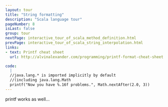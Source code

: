 ```yaml
---
layout: tour
title: "String formatting"
description: "Scala language tour"
pageNumber: 8
isLast: false
group: tour
nextPage: interactive_tour_of_scala_method_definition.html
prevPage: interactive_tour_of_scala_string_interpolation.html
links:
- text: Printf cheat sheet
  url: http://alvinalexander.com/programming/printf-format-cheat-sheet

code:
  |
  //java.lang.* is imported implicitly by default   
  //(including java.lang.Math  
  printf("Now you have %.16f problems.", Math.nextAfter(2.0, 3))  
---
```


printf works as well...